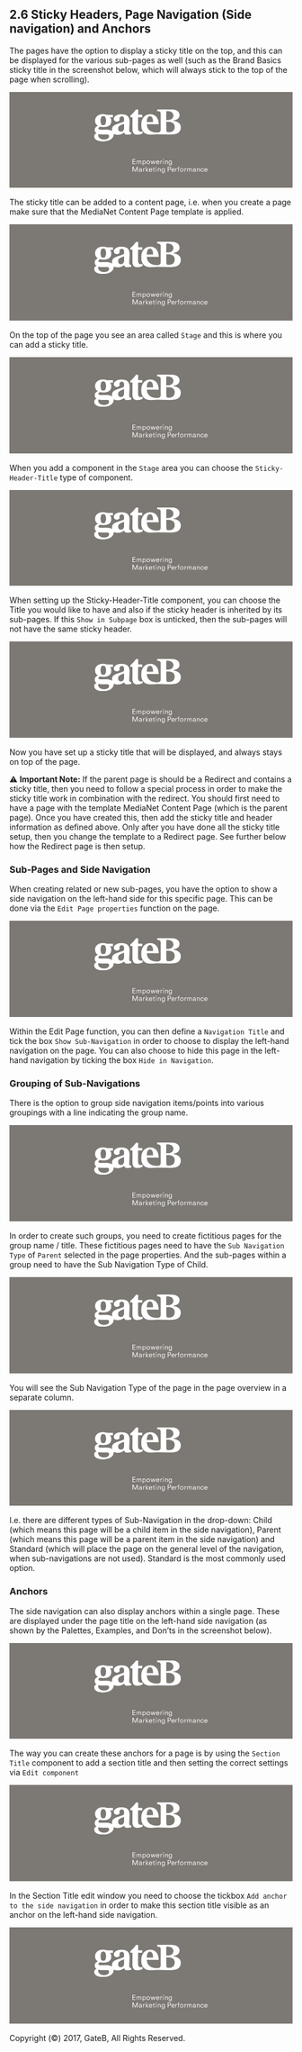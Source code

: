 ## 2.6 Sticky Headers, Page Navigation (Side navigation) and Anchors

The pages have the option to display a sticky title on the top, and this can be displayed for the various sub-pages as well (such as the Brand Basics sticky title in the screenshot below, which will always stick to the top of the page when scrolling).

![alt text](../reference/dummy.png "this is a placeholder")

The sticky title can be added to a content page, i.e. when you create a page make sure that the MediaNet Content Page template is applied.

![alt text](../reference/dummy.png "this is a placeholder")

On the top of the page you see an area called `Stage` and this is where you can add a sticky title.

![alt text](../reference/dummy.png "this is a placeholder")

When you add a component in the `Stage` area you can choose the `Sticky-Header-Title` type of component.

![alt text](../reference/dummy.png "this is a placeholder")

When setting up the Sticky-Header-Title component, you can choose the Title you would like to have and also if the sticky header is inherited by its sub-pages. If this `Show in Subpage` box is unticked, then the sub-pages will not have the same sticky header.

![alt text](../reference/dummy.png "this is a placeholder")

Now you have set up a sticky title that will be displayed, and always stays on top of the page.

:warning: **Important Note:** If the parent page is should be a Redirect and contains a sticky title, then you need to follow a special process in order to make the sticky title work in combination with the redirect. You should first need to have a page with the template MediaNet Content Page (which is the parent page). Once you have created this, then add the sticky title and header information as defined above. Only after you have done all the sticky title setup, then you change the template to a Redirect page. See further below how the Redirect page is then setup.

### Sub-Pages and Side Navigation

When creating related or new sub-pages, you have the option to show a side navigation on the left-hand side for this specific page. This can be done via the `Edit Page properties` function on the page.

![alt text](../reference/dummy.png "this is a placeholder")

Within the Edit Page function, you can then define a `Navigation Title` and tick the box `Show Sub-Navigation` in order to choose to display the left-hand navigation on the page. You can also choose to hide this page in the left-hand navigation by ticking the box `Hide in Navigation`.

### Grouping of Sub-Navigations

There is the option to group side navigation items/points into various groupings with a line indicating the group name.

![alt text](../reference/dummy.png "this is a placeholder")

In order to create such groups, you need to create fictitious pages for the group name / title. These fictitious pages need to have the `Sub Navigation Type` of `Parent` selected in the page properties. And the sub-pages within a group need to have the Sub Navigation Type of Child.

![alt text](../reference/dummy.png "this is a placeholder")

You will see the Sub Navigation Type of the page in the page overview in a separate column.

![alt text](../reference/dummy.png "this is a placeholder")

I.e. there are different types of Sub-Navigation in the drop-down: Child (which means this page will be a child item in the side navigation), Parent (which means this page will be a parent item in the side navigation) and Standard (which will place the page on the general level of the navigation, when sub-navigations are not used). Standard is the most commonly used option.

### Anchors

The side navigation can also display anchors within a single page. These are displayed under the page title on the left-hand side navigation (as shown by the Palettes, Examples, and Don’ts in the screenshot below).

![alt text](../reference/dummy.png "this is a placeholder")

The way you can create these anchors for a page is by using the `Section Title` component to add a section title and then setting the correct settings via `Edit component`

![alt text](../reference/dummy.png "this is a placeholder")

In the Section Title edit window you need to choose the tickbox `Add anchor to the side navigation` in order to make this section title visible as an anchor on the left-hand side navigation.

![alt text](../reference/dummy.png "this is a placeholder")

Copyright (©) 2017, GateB, All Rights Reserved.
